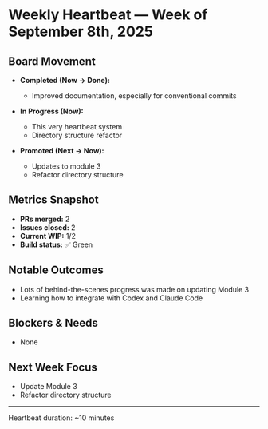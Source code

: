 # Weekly Heartbeat — Week of September 8th, 2025

## Board Movement

- **Completed (Now → Done):**
  - Improved documentation, especially for conventional commits

- **In Progress (Now):**
  - This very heartbeat system
  - Directory structure refactor

- **Promoted (Next → Now):**
  - Updates to module 3
  - Refactor directory structure

## Metrics Snapshot

- **PRs merged:** 2
- **Issues closed:** 2
- **Current WIP:** 1/2
- **Build status:** ✅ Green

## Notable Outcomes

- Lots of behind-the-scenes progress was made on updating Module 3
- Learning how to integrate with Codex and Claude Code

## Blockers & Needs

- None

## Next Week Focus

- Update Module 3
- Refactor directory structure

---
Heartbeat duration: ~10 minutes
